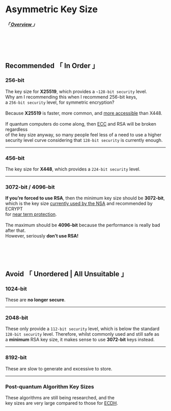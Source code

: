 
[ Key Length 3 ]: https://www.keylength.com/en/3/
[ Key Length 6 ]: https://www.keylength.com/en/6/

[ Elliptic Curves ]: https://en.wikipedia.org/wiki/Elliptic-curve_cryptography
[ Diffie Hellman ]: https://en.wikipedia.org/wiki/Elliptic-curve_Diffie%E2%80%93Hellman
[ TLS Implementation ]: https://en.wikipedia.org/wiki/Comparison_of_TLS_implementations#Supported_elliptic_curves

[ Overview ]: ../Overview


# Asymmetric Key Size
##### 「[ Overview ]」

<br>
<br>
<br>

## **Recommended** 「 In Order 」

### 256-bit

The key size for **X25519**, which provides a `~128-bit security` level.<br>
Why am I recommending this when I recommend 256-bit keys,<br>
a `256-bit security` level, for symmetric encryption?<br>
<br>
Because **X25519** is faster, more common, and [more accessible][ TLS Implementation ] than X448.<br>
<br>
If quantum computers do come along, then [ECC][ Elliptic Curves ] and RSA will be broken regardless<br>
of the key size anyway, so many people feel less of a need to use a higher<br>
security level curve considering that `128-bit security` is currently enough.

---

### 456-bit

The key size for **X448**, which provides a `224-bit security` level.

---

### 3072-bit / 4096-bit

**If you’re forced to use RSA**, then the minimum key size should be **3072-bit**,<br>
which is the key size [currently used by the NSA][ Key Length 6 ] and recommended by ECRYPT<br>
for [near term protection][ Key Length 3 ].<br>
<br>
The maximum should be **4096-bit** because the performance is really bad after that.<br>
However, seriously **don’t use RSA!**


<br>
<br>
<br>

## **Avoid** 「 Unordered | All Unsuitable 」

### 1024-bit

These are **no longer secure**.

---

### 2048-bit

These only provide a `112-bit security` level, which is below the standard<br>
`128-bit security` level. Therefore, whilst commonly used and still safe as<br>
a **minimum** RSA key size, it makes sense to use **3072-bit** keys instead.

---

### 8192-bit

These are slow to generate and excessive to store.

---

### Post-quantum Algorithm Key Sizes

These algorithms are still being researched, and the<br>
key sizes are very large compared to those for [ECDH][ Diffie Hellman ].
